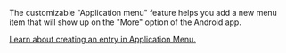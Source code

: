 The customizable "Application menu" feature helps you add a new menu item that will show up on the "More" option of the Android app.

[Learn about creating an entry in Application Menu.](https://avni.readme.io/docs/application-menu)
